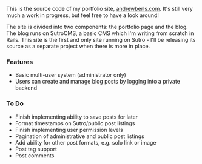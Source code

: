 This is the source code of my portfolio site, [andrewberls.com](http://www.andrewberls.com). It's still very much a work in progress, but feel free to have a look around!  

The site is divided into two components: the portfolio page and the blog. The blog runs on SutroCMS, a basic CMS which I'm writing from scratch in Rails. This site is the first and only site running on Sutro - I'll be releasing its source as a separate project when there is more in place.

### Features
* Basic multi-user system (administrator only)
* Users can create and manage blog posts by logging into a private backend


### To Do
* Finish implementing ability to save posts for later
* Format timestamps on Sutro/public post listings
* Finish implementing user permission levels
* Pagination of administrative and public post listings
* Add ability for other post formats, e.g. solo link or image
* Post tag support
* Post comments
